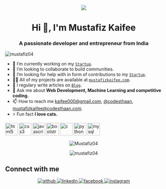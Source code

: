 <div align="center">
<img src="https://user-images.githubusercontent.com/42115530/92640221-9728ca00-f2fa-11ea-8994-c72b26e937de.gif" align="center"/>
</div>

<h1 align="center">Hi 👋, I'm Mustafiz Kaifee</h1>
<h3 align="center">A passionate developer and entrepreneur from India</h3>
<p align="left"> <img src="https://komarev.com/ghpvc/?username=mustafiz04" alt="mustafiz04" /> </p>

- 🔭 I’m currently working on my [`Startup`](https://codesthaan.com/).
- 👯 I’m looking to collaborate to build communities.
- 🤔 I’m looking for help with in form of contributions to my [`Startup`](https://codesthaan.com/).
- 👨‍💻 All of my projects are available at [`mustafizkaifee.com`](https://mustafizkaifee.herokuapp.com/).
- 📝 I regulary write articles on [`Blog`](https://codesthaan.com/blog/).
- 💬 Ask me about **Web Development, Machine Learning and competitive coding.**
- 📫 How to reach me kaifee000@gmail.com, [@codesthaan](https://www.instagram.com/codesthaan/), mustafizkaifee@codesthaan.com.
- ⚡ Fun fact **I love cats.**

<p align="left">
  <img src="https://devicons.github.io/devicon/devicon.git/icons/html5/html5-original-wordmark.svg" alt="html5" width="40" height="40"/> 
  <img src="https://devicons.github.io/devicon/devicon.git/icons/css3/css3-original-wordmark.svg" alt="css3" width="40" height="40"/>
  <img src="https://devicons.github.io/devicon/devicon.git/icons/javascript/javascript-original.svg" alt="javascript" width="40" height="40"/> 
  <img src="https://devicons.github.io/devicon/devicon.git/icons/bootstrap/bootstrap-plain.svg" alt="bootstrap" width="40" height="40"/> 
  <img src="https://devicons.github.io/devicon/devicon.git/icons/java/java-original.svg" alt="c" width="40" height="40"/> 
  <img src="https://devicons.github.io/devicon/devicon.git/icons/python/python-original.svg" alt="python" width="40" height="40"/> 
  <img src="https://devicons.github.io/devicon/devicon.git/icons/mysql/mysql-original-wordmark.svg" alt="mysql" width="40" height="40"/> 
  
</p>
  <p align="center"><img src="https://github-readme-stats.vercel.app/api/top-langs/?username=Mustafiz04&layout=compact&hide=html" alt="Mustafiz04" />
</p>
  <p align="center"><img src="https://github-readme-stats.vercel.app/api?username=Mustafiz04&show_icons=true" alt="mustafiz04" /> </p>


## Connect with me  
<div align="center">
  <a href="https://github.com/Mustafiz04" target="_blank">
    <img src=https://img.shields.io/badge/github-%2324292e.svg?&style=for-the-badge&logo=github&logoColor=white alt=github style="margin-bottom: 5px;" />
  </a>
  <a href="https://www.linkedin.com/in/mustafizkaifee/" target="_blank">
    <img src=https://img.shields.io/badge/linkedin-%231E77B5.svg?&style=for-the-badge&logo=linkedin&logoColor=white alt=linkedin style="margin-bottom: 5px;" />
  </a>
  <a href="https://www.facebook.com/kaifee.mustafiz/" target="_blank">
    <img src=https://img.shields.io/badge/facebook-%232E87FB.svg?&style=for-the-badge&logo=facebook&logoColor=white alt=facebook style="margin-bottom: 5px;" />
  </a>
  <a href="https://instagram.com/mustafizkaifee" target="_blank">
    <img src=https://img.shields.io/badge/instagram-%23000000.svg?&style=for-the-badge&logo=instagram&logoColor=white alt=instagram style="margin-bottom: 5px;" />
  </a> 
</div> 
